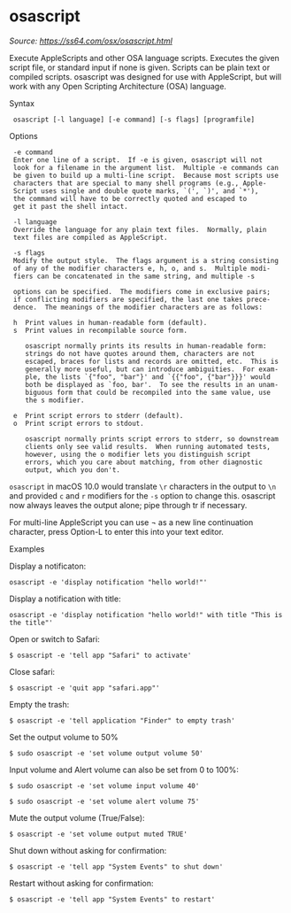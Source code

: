 # osascript

_Source: https://ss64.com/osx/osascript.html_

Execute AppleScripts and other OSA language scripts. Executes the given script file, or standard input if none is given. Scripts can be plain text or compiled scripts. osascript was designed for use with AppleScript, but will work with any Open Scripting Architecture (OSA) language.

Syntax

     osascript [-l language] [-e command] [-s flags] [programfile]

Options
   
     -e command
     Enter one line of a script.  If -e is given, osascript will not
     look for a filename in the argument list.  Multiple -e commands can 
     be given to build up a multi-line script.  Because most scripts use
     characters that are special to many shell programs (e.g., Apple-
     Script uses single and double quote marks, `(', `)', and `*'),
     the command will have to be correctly quoted and escaped to
     get it past the shell intact.

     -l language
     Override the language for any plain text files.  Normally, plain
     text files are compiled as AppleScript.

     -s flags
     Modify the output style.  The flags argument is a string consisting
     of any of the modifier characters e, h, o, and s.  Multiple modi-
     fiers can be concatenated in the same string, and multiple -s

     options can be specified.  The modifiers come in exclusive pairs;
     if conflicting modifiers are specified, the last one takes prece-
     dence.  The meanings of the modifier characters are as follows:

     h  Print values in human-readable form (default).
     s  Print values in recompilable source form.

        osascript normally prints its results in human-readable form:
        strings do not have quotes around them, characters are not
        escaped, braces for lists and records are omitted, etc.  This is
        generally more useful, but can introduce ambiguities.  For exam-
        ple, the lists `{"foo", "bar"}' and `{{"foo", {"bar"}}}' would
        both be displayed as `foo, bar'.  To see the results in an unam-
        biguous form that could be recompiled into the same value, use
        the s modifier.

     e  Print script errors to stderr (default).
     o  Print script errors to stdout.

        osascript normally prints script errors to stderr, so downstream
        clients only see valid results.  When running automated tests,
        however, using the o modifier lets you distinguish script
        errors, which you care about matching, from other diagnostic
        output, which you don't.

`osascript` in macOS 10.0 would translate `\r` characters in the output to `\n` and provided `c` and `r` modifiers for the `-s` option to change this. osascript now always leaves the output alone; pipe through tr if necessary.

For multi-line AppleScript you can use ¬ as a new line continuation character, press Option-L to enter this into your text editor.

Examples

Display a notificaton:

`osascript -e 'display notification "hello world!"'`

Display a notification with title:

`osascript -e 'display notification "hello world!" with title "This is the title"'`

Open or switch to Safari:

`$ osascript -e 'tell app "Safari" to activate'`

Close safari:

`$ osascript -e 'quit app "safari.app"'`

Empty the trash:

`$ osascript -e 'tell application "Finder" to empty trash'`

Set the output volume to 50%

`$ sudo osascript -e 'set volume output volume 50'`

Input volume and Alert volume can also be set from 0 to 100%:

`$ sudo osascript -e 'set volume input volume 40'`

`$ sudo osascript -e 'set volume alert volume 75'`

Mute the output volume (True/False):

`$ osascript -e 'set volume output muted TRUE'`

Shut down without asking for confirmation:

`$ osascript -e 'tell app "System Events" to shut down'`

Restart without asking for confirmation:

`$ osascript -e 'tell app "System Events" to restart'`
